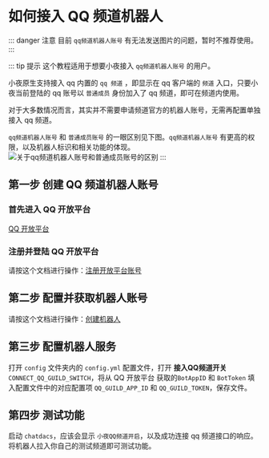 # 如何接入 QQ 频道机器人 <Badge text="注意" type="error"/>

::: danger 注意
目前 `qq频道机器人账号` 有无法发送图片的问题，暂时不推荐使用。
:::

::: tip 提示
这个教程适用于想要小夜接入 `qq频道机器人账号` 的用户。

小夜原生支持接入 qq 内置的 `qq 频道` ，即显示在 qq 客户端的 `频道` 入口，只要小夜当前登陆的 qq 账号以 `普通成员` 身份加入了 qq 频道，即可在频道内使用。

对于大多数情况而言，其实并不需要申请频道官方的机器人账号，无需再配置单独接入 qq 频道。

`qq频道机器人账号` 和 `普通成员账号` 的一眼区别见下图。`qq频道机器人账号` 有更高的权限，以及机器人标识和相关功能的体现。
<img :src="$withBase('/about_guild_bot_and_guild_user.jpg')" alt="关于qq频道机器人账号和普通成员账号的区别">
:::

## 第一步 创建 QQ 频道机器人账号

### 首先进入 QQ 开放平台

[QQ 开放平台](https://q.qq.com/)

### 注册并登陆 QQ 开放平台

请按这个文档进行操作：[注册开放平台账号](https://q.qq.com/wiki/#%E6%B3%A8%E5%86%8C%E5%BC%80%E6%94%BE%E5%B9%B3%E5%8F%B0%E8%B4%A6%E5%8F%B7)

## 第二步 配置并获取机器人账号

请按这个文档进行操作：[创建机器人](https://q.qq.com/wiki/#_3-1-%E5%88%9B%E5%BB%BA%E6%9C%BA%E5%99%A8%E4%BA%BA)

## 第三步 配置机器人服务

打开 `config` 文件夹内的 `config.yml` 配置文件，打开 **接入QQ频道开关** `CONNECT_QQ_GUILD_SWITCH`，将从 QQ 开放平台 获取的`BotAppID` 和 `BotToken` 填入配置文件中的对应配置项 `QQ_GUILD_APP_ID` 和 `QQ_GUILD_TOKEN`，保存文件。

## 第四步 测试功能

启动 `chatdacs`，应该会显示 `小夜QQ频道开启`，以及成功连接 qq 频道接口的响应。将机器人拉入你自己的测试频道即可测试功能。
